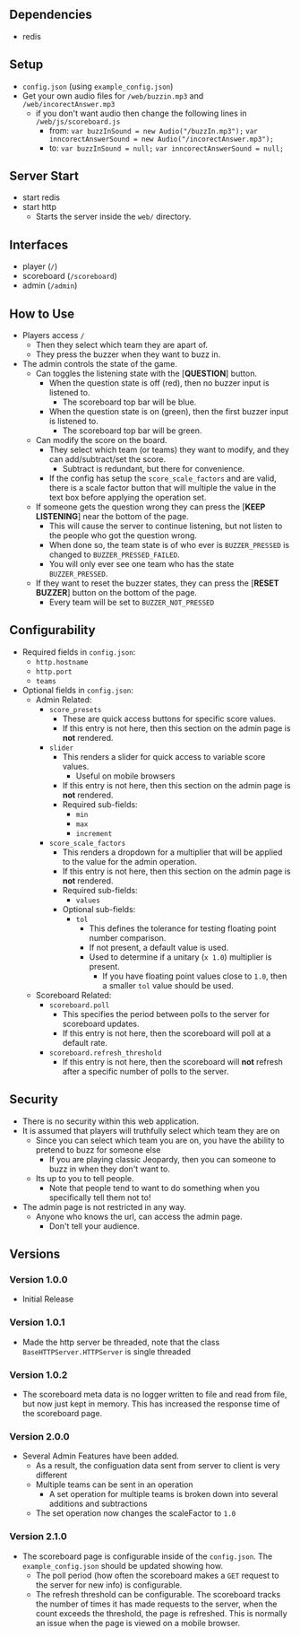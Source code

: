 ## Dependencies
* redis

## Setup
* `config.json` (using `example_config.json`)
* Get your own audio files for `/web/buzzin.mp3` and `/web/incorectAnswer.mp3`
	* if you don't want audio then change the following lines in `/web/js/scoreboard.js`
		* from:
			`var buzzInSound = new Audio("/buzzIn.mp3");`
			`var inncorectAnswerSound = new Audio("/incorectAnswer.mp3");`
		* to:
			`var buzzInSound = null;`
			`var inncorectAnswerSound = null;`

## Server Start
* start redis
* start http
	* Starts the server inside the `web/` directory.

## Interfaces
* player (`/`)
* scoreboard (`/scoreboard`)
* admin (`/admin`)

## How to Use
* Players access `/`
	* Then they select which team they are apart of.
	* They press the buzzer when they want to buzz in.
* The admin controls the state of the game. 
	* Can toggles the listening state with the [**QUESTION**] button.
		* When the question state is off (red), then no buzzer input is listened to.
			- The scoreboard top bar will be blue.
		* When the question state is on (green), then the first buzzer input is listened to.
			- The scoreboard top bar will be green.
	* Can modify the score on the board.
		* They select which team (or teams) they want to modify, and they can add/subtract/set the score.
			* Subtract is redundant, but there for convenience.
		+ If the config has setup the `score_scale_factors` and are valid, there is a scale factor button that will multiple the value in the text box before applying the operation set.
	* If someone gets the question wrong they can press the [**KEEP LISTENING**] near the bottom of the page.
		* This will cause the server to continue listening, but not listen to the people who got the question wrong.
		* When done so, the team state is of who ever is `BUZZER_PRESSED` is changed to `BUZZER_PRESSED_FAILED`.
		* You will only ever see one team who has the state `BUZZER_PRESSED`.
	* If they want to reset the buzzer states, they can press the [**RESET BUZZER**] button on the bottom of the page.
		* Every team will be set to `BUZZER_NOT_PRESSED`

## Configurability
* Required fields in `config.json`:
	- `http.hostname`
	- `http.port`
	- `teams`
* Optional fields in `config.json`:
	- Admin Related:
		+ `score_presets`
			* These are quick access buttons for specific score values.
			* If this entry is not here, then this section on the admin page is **not** rendered.
		+ `slider`
			* This renders a slider for quick access to variable score values.
				- Useful on mobile browsers
			* If this entry is not here, then this section on the admin page is **not** rendered.
			* Required sub-fields:
				- `min`
				- `max`
				- `increment`
		+ `score_scale_factors`
			* This renders a dropdown for a multiplier that will be applied to the value for the admin operation.
			* If this entry is not here, then this section on the admin page is **not** rendered.
			* Required sub-fields:
				- `values`
			* Optional sub-fields:
				- `tol`
					+ This defines the tolerance for testing floating point number comparison.
					+ If not present, a default value is used.
					+ Used to determine if a unitary (`x 1.0`) multiplier is present.
						* If you have floating point values close to `1.0`, then a smaller `tol` value should be used.
	- Scoreboard Related:
		+ `scoreboard.poll`
			* This specifies the period between polls to the server for scoreboard updates.
			* If this entry is not here, then the scoreboard will poll at a default rate.
		+ `scoreboard.refresh_threshold`
			* If this entry is not here, then the scoreboard will **not** refresh after a specific number of polls to the server.

## Security
* There is no security within this web application.
* It is assumed that players will truthfully select which team they are on
	* Since you can select which team you are on, you have the ability to pretend to buzz for someone else
		* If you are playing classic Jeopardy, then you can someone to buzz in when they don't want to.
	* Its up to you to tell people.
		* Note that people tend to want to do something when you specifically tell them not to!
* The admin page is not restricted in any way.
	* Anyone who knows the url, can access the admin page.
		- Don't tell your audience.

## Versions
### Version 1.0.0
* Initial Release

### Version 1.0.1
* Made the http server be threaded, note that the class `BaseHTTPServer.HTTPServer` is single threaded

### Version 1.0.2
* The scoreboard meta data is no logger written to file and read from file, but now just kept in memory. This has increased the response time of the scoreboard page.

### Version 2.0.0
* Several Admin Features have been added.
	- As a result, the configuation data sent from server to client is very different
	- Multiple teams can be sent in an operation
		+ A set operation for multiple teams is broken down into several additions and subtractions
	- The set operation now changes the scaleFactor to `1.0`

### Version 2.1.0
* The scoreboard page is configurable inside of the `config.json`. The `example_config.json` should be updated showing how.
	- The poll period (how often the scoreboard makes a `GET` request to the server for new info) is configurable.
	- The refresh threshold can be configurable. The scoreboard tracks the number of times it has made requests to the server, when the count exceeds the threshold, the page is refreshed. This is normally an issue when the page is viewed on a mobile browser.